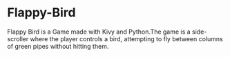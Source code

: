 # Flappy-Bird
Flappy Bird is a Game made with Kivy and Python.The game is a side-scroller where the player controls a bird, attempting to fly between columns of green pipes without hitting them.
